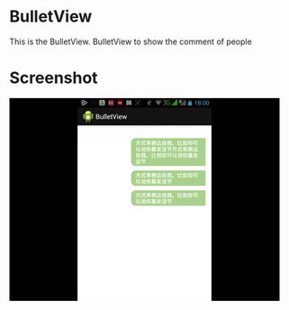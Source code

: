 # BulletView

This is the BulletView.
BulletView to show the comment of people

Screenshot
===========
![ ](/screenshot.gif)



